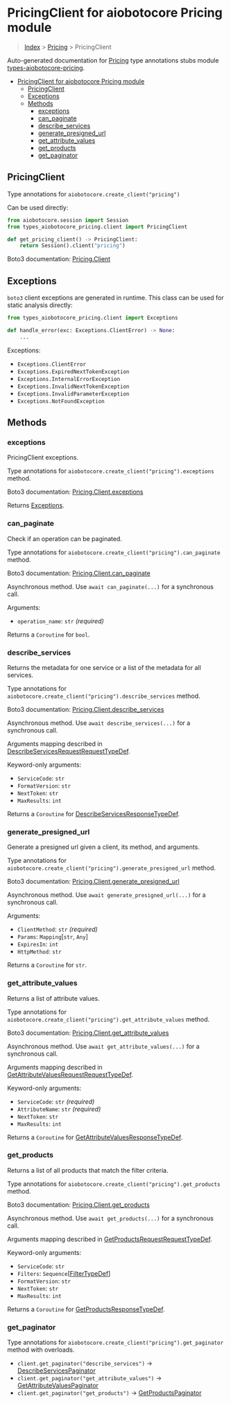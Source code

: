 <a id="pricingclient-for-aiobotocore-pricing-module"></a>

# PricingClient for aiobotocore Pricing module

> [Index](..) > [Pricing](.) > PricingClient

Auto-generated documentation for
[Pricing](https://boto3.amazonaws.com/v1/documentation/api/latest/reference/services/pricing.html#Pricing)
type annotations stubs module
[types-aiobotocore-pricing](https://pypi.org/project/types-aiobotocore-pricing/).

- [PricingClient for aiobotocore Pricing module](#pricingclient-for-aiobotocore-pricing-module)
  - [PricingClient](#pricingclient)
  - [Exceptions](#exceptions)
  - [Methods](#methods)
    - [exceptions](#exceptions)
    - [can_paginate](#can_paginate)
    - [describe_services](#describe_services)
    - [generate_presigned_url](#generate_presigned_url)
    - [get_attribute_values](#get_attribute_values)
    - [get_products](#get_products)
    - [get_paginator](#get_paginator)

<a id="pricingclient"></a>

## PricingClient

Type annotations for `aiobotocore.create_client("pricing")`

Can be used directly:

```python
from aiobotocore.session import Session
from types_aiobotocore_pricing.client import PricingClient

def get_pricing_client() -> PricingClient:
    return Session().client("pricing")
```

Boto3 documentation:
[Pricing.Client](https://boto3.amazonaws.com/v1/documentation/api/latest/reference/services/pricing.html#Pricing.Client)

<a id="exceptions"></a>

## Exceptions

`boto3` client exceptions are generated in runtime. This class can be used for
static analysis directly:

```python
from types_aiobotocore_pricing.client import Exceptions

def handle_error(exc: Exceptions.ClientError) -> None:
    ...
```

Exceptions:

- `Exceptions.ClientError`
- `Exceptions.ExpiredNextTokenException`
- `Exceptions.InternalErrorException`
- `Exceptions.InvalidNextTokenException`
- `Exceptions.InvalidParameterException`
- `Exceptions.NotFoundException`

<a id="methods"></a>

## Methods

<a id="exceptions"></a>

### exceptions

PricingClient exceptions.

Type annotations for `aiobotocore.create_client("pricing").exceptions` method.

Boto3 documentation:
[Pricing.Client.exceptions](https://boto3.amazonaws.com/v1/documentation/api/latest/reference/services/pricing.html#Pricing.Client.exceptions)

Returns [Exceptions](#exceptions).

<a id="can_paginate"></a>

### can_paginate

Check if an operation can be paginated.

Type annotations for `aiobotocore.create_client("pricing").can_paginate`
method.

Boto3 documentation:
[Pricing.Client.can_paginate](https://boto3.amazonaws.com/v1/documentation/api/latest/reference/services/pricing.html#Pricing.Client.can_paginate)

Asynchronous method. Use `await can_paginate(...)` for a synchronous call.

Arguments:

- `operation_name`: `str` *(required)*

Returns a `Coroutine` for `bool`.

<a id="describe_services"></a>

### describe_services

Returns the metadata for one service or a list of the metadata for all
services.

Type annotations for `aiobotocore.create_client("pricing").describe_services`
method.

Boto3 documentation:
[Pricing.Client.describe_services](https://boto3.amazonaws.com/v1/documentation/api/latest/reference/services/pricing.html#Pricing.Client.describe_services)

Asynchronous method. Use `await describe_services(...)` for a synchronous call.

Arguments mapping described in
[DescribeServicesRequestRequestTypeDef](./type_defs.md#describeservicesrequestrequesttypedef).

Keyword-only arguments:

- `ServiceCode`: `str`
- `FormatVersion`: `str`
- `NextToken`: `str`
- `MaxResults`: `int`

Returns a `Coroutine` for
[DescribeServicesResponseTypeDef](./type_defs.md#describeservicesresponsetypedef).

<a id="generate_presigned_url"></a>

### generate_presigned_url

Generate a presigned url given a client, its method, and arguments.

Type annotations for
`aiobotocore.create_client("pricing").generate_presigned_url` method.

Boto3 documentation:
[Pricing.Client.generate_presigned_url](https://boto3.amazonaws.com/v1/documentation/api/latest/reference/services/pricing.html#Pricing.Client.generate_presigned_url)

Asynchronous method. Use `await generate_presigned_url(...)` for a synchronous
call.

Arguments:

- `ClientMethod`: `str` *(required)*
- `Params`: `Mapping`\[`str`, `Any`\]
- `ExpiresIn`: `int`
- `HttpMethod`: `str`

Returns a `Coroutine` for `str`.

<a id="get_attribute_values"></a>

### get_attribute_values

Returns a list of attribute values.

Type annotations for
`aiobotocore.create_client("pricing").get_attribute_values` method.

Boto3 documentation:
[Pricing.Client.get_attribute_values](https://boto3.amazonaws.com/v1/documentation/api/latest/reference/services/pricing.html#Pricing.Client.get_attribute_values)

Asynchronous method. Use `await get_attribute_values(...)` for a synchronous
call.

Arguments mapping described in
[GetAttributeValuesRequestRequestTypeDef](./type_defs.md#getattributevaluesrequestrequesttypedef).

Keyword-only arguments:

- `ServiceCode`: `str` *(required)*
- `AttributeName`: `str` *(required)*
- `NextToken`: `str`
- `MaxResults`: `int`

Returns a `Coroutine` for
[GetAttributeValuesResponseTypeDef](./type_defs.md#getattributevaluesresponsetypedef).

<a id="get_products"></a>

### get_products

Returns a list of all products that match the filter criteria.

Type annotations for `aiobotocore.create_client("pricing").get_products`
method.

Boto3 documentation:
[Pricing.Client.get_products](https://boto3.amazonaws.com/v1/documentation/api/latest/reference/services/pricing.html#Pricing.Client.get_products)

Asynchronous method. Use `await get_products(...)` for a synchronous call.

Arguments mapping described in
[GetProductsRequestRequestTypeDef](./type_defs.md#getproductsrequestrequesttypedef).

Keyword-only arguments:

- `ServiceCode`: `str`
- `Filters`: `Sequence`\[[FilterTypeDef](./type_defs.md#filtertypedef)\]
- `FormatVersion`: `str`
- `NextToken`: `str`
- `MaxResults`: `int`

Returns a `Coroutine` for
[GetProductsResponseTypeDef](./type_defs.md#getproductsresponsetypedef).

<a id="get_paginator"></a>

### get_paginator

Type annotations for `aiobotocore.create_client("pricing").get_paginator`
method with overloads.

- `client.get_paginator("describe_services")` ->
  [DescribeServicesPaginator](./paginators.md#describeservicespaginator)
- `client.get_paginator("get_attribute_values")` ->
  [GetAttributeValuesPaginator](./paginators.md#getattributevaluespaginator)
- `client.get_paginator("get_products")` ->
  [GetProductsPaginator](./paginators.md#getproductspaginator)
